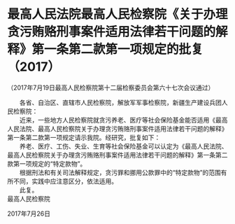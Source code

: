 # 最高人民法院最高人民检察院《关于办理贪污贿赂刑事案件适用法律若干问题的解释》第一条第二款第一项规定的批复（2017）



（2017年7月19日最高人民检察院第十二届检察委员会第六十七次会议通过）


　　各省、自治区、直辖市人民检察院，解放军军事检察院，新疆生产建设兵团人民检察院：  
　　近来，一些地方人民检察院就贪污养老、医疗等社会保险基金能否适用《最高人民法院、最高人民检察院关于办理贪污贿赂刑事案件适用法律若干问题的解释》第一条第二款第一项规定请示我院。经研究，批复如下：  
　　养老、医疗、工伤、失业、生育等社会保险基金可以认定为《最高人民法院、最高人民检察院关于办理贪污贿赂刑事案件适用法律若干问题的解释》第一条第二款第一项规定的“特定款物”。  
　　根据刑法和有关司法解释规定，贪污罪和挪用公款罪中的“特定款物”的范围有所不同，实践中应注意区分，依法适用。  
　　此复。  
最高人民检察院

2017年7月26日
